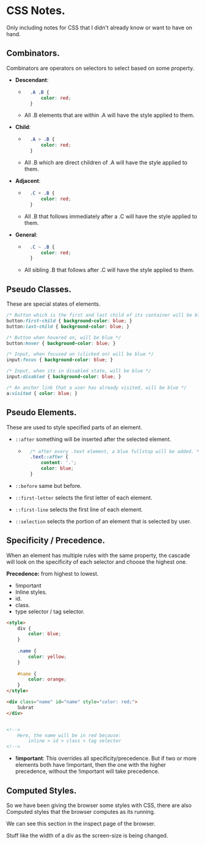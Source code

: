 # CSS Notes.

Only including notes for CSS that I didn't already know or want to have on hand.



## Combinators.

Combinators are operators on selectors to select based on some property.

* **Descendant**:

	* ```css
		.A .B {
		    color: red;
		}
		```

	* All .B elements that are within .A will have the style applied to them.

* **Child**:

	* ```css
		.A > .B {
		    color: red;
		}
		```

	* All .B which are direct children of .A will have the style applied to them.

* **Adjacent**:
	* ```css
		.C + .B {
		    color: red;
		}
		```

	* All .B that follows immediately after a .C will have the style applied to them.

* **General**:

	* ```css
		.C ~ .B {
		    color: red;
		}
		```

	* All sibling .B that follows after .C will have the style applied to them.





## Pseudo Classes.

These are special states of elements.

```css
/* Button which is the first and last child of its container will be blue */
button:first-child { background-color: blue; }
button:last-child { background-color: blue; }

/* Button when hovered on, will be blue */
button:hover { background-color: blue; }

/* Input, when focused on (clicked on) will be blue */
input:focus { background-color: blue; }

/* Input, when its in disabled state, will be blue */
input:disabled { background-color: blue; }

/* An anchor link that a user has already visited, will be blue */
a:visited { color: blue; }
```



## Pseudo Elements.

These are used to style specified parts of an element. 

* `::after` something will be inserted after the selected element.

	* ```css
		/* after every .text element, a blue fullstop will be added. */
		.text::after {
		    content: '.';
		    color: blue;
		}
		```

* `::before` same but before.
* `::first-letter` selects the first letter of each element.
* `::first-line` selects the first line of each element.
* `::selection` selects the portion of an element that is selected by user.



## Specificity / Precedence.

When an element has multiple rules with the same property, the cascade will look on the specificity of each selector and choose the highest one.



**Precedence:** from highest to lowest.

* !important
* Inline styles.
* id.
* class.
* type selector / tag selector.



```html
<style>
    div {
        color: blue;
    }
    
    .name {
        color: yellow;
    }
    
    #name {
        color: orange;
    }
</style>

<div class="name" id="name" style="color: red;">
    Subrat
</div>


<!-->
	Here, the name will be in red because:
		inline > id > class > tag selector
<!-->
```



* **!important**: This overrides all specificity/precedence. But if two or more elements both have !important, then the one with the higher precedence, without the !important will take precedence.



## Computed Styles.

So we have been giving the browser some styles with CSS, there are also Computed styles that the browser computes as its running.

We can see this section in the inspect page of the browser.

Stuff like the width of a div as the screen-size is being changed.